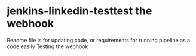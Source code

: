 # jenkins-linkedin-testtest the webhook
Readme file is for updating code, or requirements for running pipeline as a code easily
Testing the webhook
